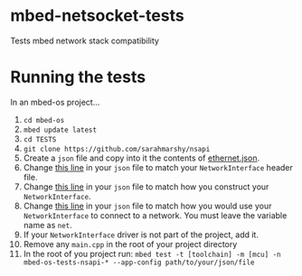 # mbed-netsocket-tests
Tests mbed network stack compatibility

# Running the tests

In an mbed-os project...

1. `cd mbed-os`
2. `mbed update latest`
3. `cd TESTS`
2. `git clone https://github.com/sarahmarshy/nsapi`
3. Create a `json` file and copy into it the contents of [ethernet.json](https://github.com/sarahmarshy/nsapi/blob/master/netsocket/ethernet.json).
4. Change [this line](https://github.com/sarahmarshy/nsapi/blob/master/netsocket/ethernet.json#L5) in your `json` file to match your `NetworkInterface` header file.
5. Change [this line](https://github.com/sarahmarshy/nsapi/blob/master/netsocket/ethernet.json#L8) in your `json` file to match how you construct your `NetworkInterface`.
6. Change [this line](https://github.com/sarahmarshy/nsapi/blob/master/netsocket/ethernet.json#L12) in your `json` file to match how you would use your `NetworkInterface` to connect to a network. You must leave the variable name as `net`.
7. If your `NetworkInterface` driver is not part of the project, add it.
8. Remove any `main.cpp` in the root of your project directory
8. In the root of you project run: `mbed test -t [toolchain] -m [mcu] -n mbed-os-tests-nsapi-* --app-config path/to/your/json/file`

